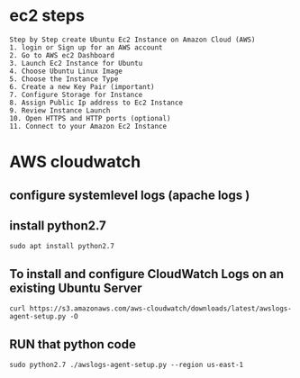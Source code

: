 # ec2 steps
```
Step by Step create Ubuntu Ec2 Instance on Amazon Cloud (AWS)
1. login or Sign up for an AWS account
2. Go to AWS ec2 Dashboard
3. Launch Ec2 Instance for Ubuntu
4. Choose Ubuntu Linux Image
5. Choose the Instance Type
6. Create a new Key Pair (important)
7. Configure Storage for Instance
8. Assign Public Ip address to Ec2 Instance
9. Review Instance Launch
10. Open HTTPS and HTTP ports (optional)
11. Connect to your Amazon Ec2 Instance
```


# AWS cloudwatch 
## configure systemlevel logs (apache logs )
## install python2.7 
```
sudo apt install python2.7 
```
## To install and configure CloudWatch Logs on an existing Ubuntu Server
```
curl https://s3.amazonaws.com/aws-cloudwatch/downloads/latest/awslogs-agent-setup.py -O
```
## RUN that python code
```
sudo python2.7 ./awslogs-agent-setup.py --region us-east-1
```
